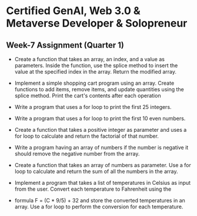 <h1>Certified GenAI, Web 3.0 & Metaverse Developer & Solopreneur</h1>
<h2>Week-7 Assignment (Quarter 1)</h2>

- Create a function that takes an array, an index, and a value as parameters. Inside the function, use the splice method to insert the value 
at the specified index in the array. Return the modified array.

 - Implement a simple shopping cart program using an array. Create functions to add items, remove items, and update quantities using the splice
 method. Print the cart's contents after each operation

 - Write a program that uses a for loop to print the first 25 integers.

 - Write a program that uses a for loop to print the first 10 even numbers.

 - Create a function that takes a positive integer as parameter and uses a for loop to calculate and return the factorial of that number.

 - Write a program having an array of numbers if the number is negative it should remove the negative number from the array.

 - Create a function that takes an array of numbers as parameter. Use a for loop to calculate and return the sum of all the numbers in the array.

 - Implement a program that takes a list of temperatures in Celsius as input from the user. Convert each temperature to Fahrenheit using the
 - formula F = (C * 9/5) + 32 and store the converted temperatures in an array. Use a for loop to perform the conversion for each temperature.
